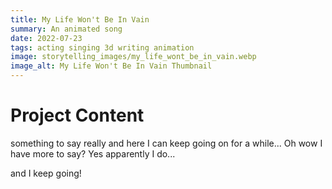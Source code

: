 ```yaml
---
title: My Life Won't Be In Vain
summary: An animated song
date: 2022-07-23
tags: acting singing 3d writing animation
image: storytelling_images/my_life_wont_be_in_vain.webp
image_alt: My Life Won't Be In Vain Thumbnail
---
```


# Project Content

something to say really and here I can keep going on for a while...
Oh wow I have more to say? Yes apparently I do...

and I keep going!